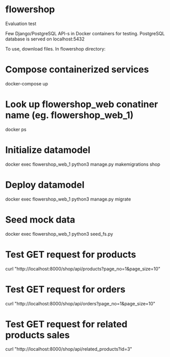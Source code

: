 # flowershop
Evaluation test

Few Django/PostgreSQL API-s in Docker containers for testing.
PostgreSQL database is served on localhost:5432

To use, download files.
In flowershop directory:
  # Compose containerized services 
  docker-compose up
  # Look up flowershop_web conatiner name (eg. flowershop_web_1) 
  docker ps
  # Initialize datamodel
  docker exec flowershop_web_1 python3 manage.py makemigrations shop
  # Deploy datamodel
  docker exec flowershop_web_1 python3 manage.py migrate
  # Seed mock data
  docker exec flowershop_web_1 python3 seed_fs.py
  # Test GET request for products
  curl "http://localhost:8000/shop/api/products?page_no=1&page_size=10"
  # Test GET request for orders
  curl "http://localhost:8000/shop/api/orders?page_no=1&page_size=10"
  # Test GET request for related products sales
  curl "http://localhost:8000/shop/api/related_products?id=3"
  
